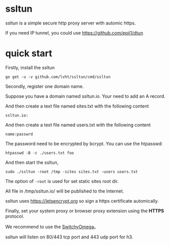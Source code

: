 # ssltun

ssltun is a simple secure http proxy server with automic https.

If you need IP tunnel, you could use https://github.com/epii1/dtun

# quick start

Firstly, install the ssltun
```
go get -u -v github.com/lvht/ssltun/cmd/ssltun
```

Secondly, register one domain name.

Suppose you have a domain named ssltun.io. Your need to add an A record.

And then create a text file named sites.txt with the following content

```
ssltun.io:
```

And then create a text file named users.txt with the following content

```
name:passwrd
```

The password need to be encrypted by bcrypt. You can use the htpasswd:

```
htpasswd -B -c ./users.txt foo
```

And then start the ssltun,
```
sudo ./ssltun -root /tmp -sites sites.txt -users users.txt
```

The option of `-root` is used for set static sites root dir.

All file in /tmp/ssltun.io/ will be published to the Internet.

ssltun uses https://letsencrypt.org so sign a https certificate automically.

Finally, set your system proxy or browser proxy extension using the **HTTPS** protocol.

We recommend to use the [SwitchyOmega](https://github.com/FelisCatus/SwitchyOmega)。

ssltun will listen on 80/443 tcp port and 443 udp port for h3.
